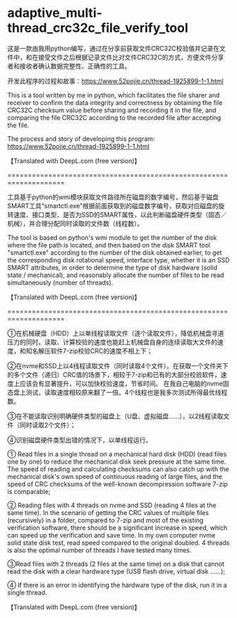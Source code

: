 # adaptive_multi-thread_crc32c_file_verify_tool
这是一款由我用python编写，通过在分享前获取文件CRC32C校验值并记录在文件中，和在接受文件之后根据记录文件比对文件CRC32C的方式，方便文件分享者和接收者确认数据完整性、正确性的工具。

开发此程序的过程和故事：https://www.52pojie.cn/thread-1925899-1-1.html

This is a tool written by me in python, which facilitates the file sharer and receiver to confirm the data integrity and correctness by obtaining the file CRC32C checksum value before sharing and recording it in the file, and comparing the file CRC32C according to the recorded file after accepting the file.

The process and story of developing this program: https://www.52pojie.cn/thread-1925899-1-1.html

【Translated with DeepL.com (free version)】


====================================================================


工具基于python的wmi模块获取文件路径所在磁盘的数字编号，然后基于磁盘SMART工具“smartctl.exe"根据前面获取到的磁盘数字编号，获取对应磁盘的旋转速度、接口类型、是否为SSD的SMART属性，以此判断磁盘硬件类型（固态／机械），并合理分配同时读取的文件数（线程数）。

The tool is based on python's wmi module to get the number of the disk where the file path is located, and then based on the disk SMART tool "smartctl.exe" according to the number of the disk obtained earlier, to get the corresponding disk rotational speed, interface type, whether it is an SSD SMART attributes, in order to determine the type of disk hardware (solid state / mechanical), and reasonably allocate the number of files to be read simultaneously (number of threads).

【Translated with DeepL.com (free version)】


====================================================================


①在机械硬盘（HDD）上以单线程读取文件（逐个读取文件），降低机械盘寻道压力的同时。读取、计算校验的速度也能赶上机械盘自身的连续读取大文件的速度，和知名解压软件7-zip校验CRC的速度不相上下；

②在nvme和SSD上以4线程读取文件（同时读取4个文件）。在获取一个文件夹下的多个文件（递归）CRC值的场景下，相较于7-zip和已有的大部分校验软件，速度上应该会有显著提升，可以加快校验速度，节省时间。
在我自己电脑的nvme固态盘上测试，读取速度相较原来翻了一倍。4个线程也是我多次测试所得最优线程数。

③在不能读取识别明确硬件类型的磁盘上（U盘、虚拟磁盘……），以2线程读取文件（同时读取2个文件）；

④识别磁盘硬件类型出错的情况下，以单线程运行。

① Read files in a single thread on a mechanical hard disk (HDD) (read files one by one) to reduce the mechanical disk seek pressure at the same time. The speed of reading and calculating checksums can also catch up with the mechanical disk's own speed of continuous reading of large files, and the speed of CRC checksums of the well-known decompression software 7-zip is comparable;

② Reading files with 4 threads on nvme and SSD (reading 4 files at the same time). In the scenario of getting the CRC values of multiple files (recursively) in a folder, compared to 7-zip and most of the existing verification software, there should be a significant increase in speed, which can speed up the verification and save time.
In my own computer nvme solid state disk test, read speed compared to the original doubled. 4 threads is also the optimal number of threads I have tested many times.

③Read files with 2 threads (2 files at the same time) on a disk that cannot read the disk with a clear hardware type (USB flash drive, virtual disk ......);

④ If there is an error in identifying the hardware type of the disk, run it in a single thread.

【Translated with DeepL.com (free version)】
